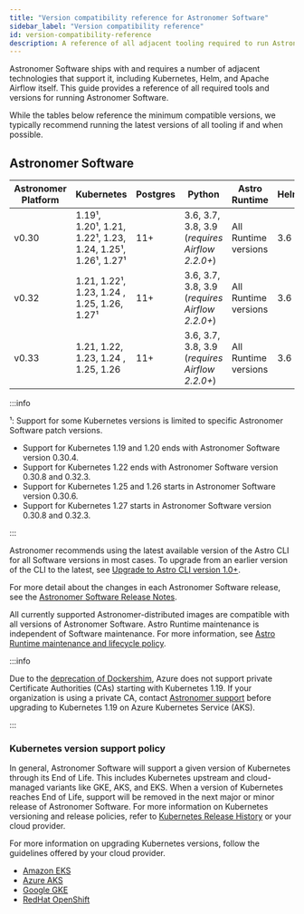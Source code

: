 ```yaml
---
title: "Version compatibility reference for Astronomer Software"
sidebar_label: "Version compatibility reference"
id: version-compatibility-reference
description: A reference of all adjacent tooling required to run Astronomer Software and corresponding version compatibility.
---
```


Astronomer Software ships with and requires a number of adjacent technologies that support it, including Kubernetes, Helm, and Apache Airflow itself. This guide provides a reference of all required tools and versions for running Astronomer Software.

While the tables below reference the minimum compatible versions, we typically recommend running the latest versions of all tooling if and when possible.

## Astronomer Software

<!--- Version-specific -->

| Astronomer Platform | Kubernetes                                         | Postgres | Python                                         | Astro Runtime        | Helm |
| ------------------- | -------------------------------------------------- | -------- | ---------------------------------------------- | -------------------- | ---- |
| v0.30               | 1.19¹, 1.20¹, 1.21, 1.22¹, 1.23, 1.24, 1.25¹, 1.26¹, 1.27¹ | 11+      | 3.6, 3.7, 3.8, 3.9 (_requires Airflow 2.2.0+_) | All Runtime versions | 3.6  |
| v0.32               | 1.21, 1.22¹, 1.23, 1.24 , 1.25, 1.26, 1.27¹        | 11+      | 3.6, 3.7, 3.8, 3.9 (_requires Airflow 2.2.0+_) | All Runtime versions | 3.6  |
| v0.33               | 1.21, 1.22, 1.23, 1.24 , 1.25, 1.26                | 11+      | 3.6, 3.7, 3.8, 3.9 (_requires Airflow 2.2.0+_) | All Runtime versions | 3.6  |

:::info

¹: Support for some Kubernetes versions is limited to specific Astronomer Software patch versions.

- Support for Kubernetes 1.19 and 1.20 ends with Astronomer Software version 0.30.4.
- Support for Kubernetes 1.22 ends with Astronomer Software version 0.30.8 and 0.32.3.
- Support for Kubernetes 1.25 and 1.26 starts in Astronomer Software version 0.30.6.
- Support for Kubernetes 1.27 starts in Astronomer Software version 0.30.8 and 0.32.3.

:::

Astronomer recommends using the latest available version of the Astro CLI for all Software versions in most cases. To upgrade from an earlier version of the CLI to the latest, see [Upgrade to Astro CLI version 1.0+](upgrade-astro-cli.md).

For more detail about the changes in each Astronomer Software release, see the [Astronomer Software Release Notes](release-notes.md).

All currently supported Astronomer-distributed images are compatible with all versions of Astronomer Software. Astro Runtime maintenance is independent of Software maintenance. For more information, see [Astro Runtime maintenance and lifecycle policy](runtime-version-lifecycle-policy.md).


:::info

Due to the [deprecation of Dockershim](https://kubernetes.io/blog/2020/12/02/dockershim-faq/), Azure does not support private Certificate Authorities (CAs) starting with Kubernetes 1.19. If your organization is using a private CA, contact [Astronomer support](https://support.astronomer.io) before upgrading to Kubernetes 1.19 on Azure Kubernetes Service (AKS).

:::

### Kubernetes version support policy

In general, Astronomer Software will support a given version of Kubernetes through its End of Life. This includes Kubernetes upstream and cloud-managed variants like GKE, AKS, and EKS. When a version of Kubernetes reaches End of Life, support will be removed in the next major or minor release of Astronomer Software. For more information on Kubernetes versioning and release policies, refer to [Kubernetes Release History](https://kubernetes.io/releases/) or your cloud provider.

For more information on upgrading Kubernetes versions, follow the guidelines offered by your cloud provider.

- [Amazon EKS](https://docs.aws.amazon.com/eks/latest/userguide/update-cluster.html)
- [Azure AKS](https://docs.microsoft.com/en-us/azure/aks/upgrade-cluster)
- [Google GKE](https://cloud.google.com/kubernetes-engine/docs/concepts/cluster-upgrades)
- [RedHat OpenShift](https://access.redhat.com/documentation/en-us/openshift_container_platform/4.11/html/updating_clusters/index)
